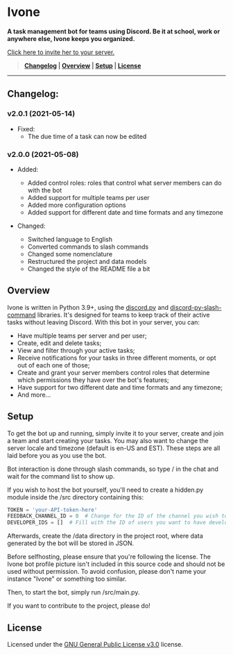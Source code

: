 # **Ivone**

**A task management bot for teams using Discord. Be it at school, work or anywhere else, Ivone keeps you organized.**

[Click here to invite her to your server.](https://discord.com/api/oauth2/authorize?client_id=578039213287538701&permissions=2415919168&scope=bot%20applications.commands)

> **[Changelog](https://github.com/Bernardozomer/ivone-bot#changelog) | [Overview](https://github.com/Bernardozomer/ivone-bot#overview) | [Setup](https://github.com/Bernardozomer/ivone-bot#setup) | [License](https://github.com/Bernardozomer/ivone-bot#license)**

----

## Changelog:

### **v2.0.1 (2021-05-14)**
- Fixed:
    - The due time of a task can now be edited 

### **v2.0.0 (2021-05-08)**
- Added:
    - Added control roles: roles that control what server members can do with the bot
    - Added support for multiple teams per user
    - Added more configuration options
    - Added support for different date and time formats and any timezone

- Changed:
    - Switched language to English
    - Converted commands to slash commands
    - Changed some nomenclature
    - Restructured the project and data models
    - Changed the style of the README file a bit

## Overview

Ivone is written in Python 3.9+, using the [discord.py](https://github.com/Rapptz/discord.py) and [discord-py-slash-command](https://github.com/eunwoo1104/discord-py-slash-command) libraries.
It's designed for teams to keep track of their active tasks without leaving Discord. With this bot in your server, you can:
- Have multiple teams per server and per user;
- Create, edit and delete tasks;
- View and filter through your active tasks;
- Receive notifications for your tasks in three different moments, or opt out of each one of those;
- Create and grant your server members control roles that determine which permissions they have over the bot's features;
- Have support for two different date and time formats and any timezone;
- And more...

## Setup

To get the bot up and running, simply invite it to your server, create and join a team and start creating your tasks.
You may also want to change the server locale and timezone (default is en-US and EST). These steps are all laid before you as you use the bot.

Bot interaction is done through slash commands, so type / in the chat and wait for the command list to show up.

If you wish to host the bot yourself, you'll need to create a hidden.py module inside the /src directory containing this:

```python
TOKEN = 'your-API-token-here'
FEEDBACK_CHANNEL_ID = 0  # Change for the ID of the channel you wish to use for user feedback.
DEVELOPER_IDS = []  # Fill with the ID of users you want to have developer-level access to the bot.
```

Afterwards, create the /data directory in the project root, where data generated by the bot will be stored in JSON.

Before selfhosting, please ensure that you're following the license. The Ivone bot profile picture isn't included in this source code and should not be used without permission. To avoid confusion, please don't name your instance "Ivone" or something too similar.

Then, to start the bot, simply run /src/main.py.

If you want to contribute to the project, please do!

## License

Licensed under the [GNU General Public License v3.0](https://github.com/Bernardozomer/ivone-bot/blob/master/LICENSE) license.
